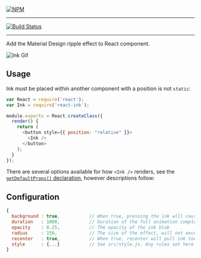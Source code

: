 [![NPM](https://nodei.co/npm/react-ink.png?compact=true)](https://npmjs.org/package/react-ink)

---

[![Build Status](https://travis-ci.org/vigetlabs/react-ink.png?branch=master)](https://travis-ci.org/vigetlabs/react-ink)

---

Add the Material Design ripple effect to React component.

![Ink Gif](http://cl.ly/image/1r36102z0M3r/ink.gif)

## Usage

Ink must be placed within another component with a position is not `static`:

```js
var React = require('react');
var Ink = require('react-ink');

module.exports = React.createClass({
  render() {
    return (
      <button style={{ position: "relative" }}>
        <Ink />
      </button>
    );
  }
});
```

There are several options available for how `<Ink />` renders, see the [`getDefaultProps()` declaration](https://github.com/vigetlabs/react-ink/blob/master/src/index.js#L33-L37), however descriptions follow:


## Configuration

```javascript
{
  background : true,           // When true, pressing the ink will cause the background to fill with the current color
  duration   : 1000,           // Duration of the full animation completion
  opacity    : 0.25,           // The opacity of the ink blob
  radius     : 150,            // The size of the effect, will not exceed bounds of containing element
  recenter   : true,           // When true, recenter will pull ink towards the center of the containing element
  style      : {...}           // See src/style.js. Any rules set here will extend these values
}
```
